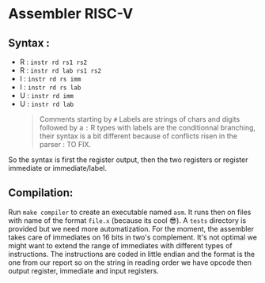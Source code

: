 # Assembler RISC-V 
## Syntax :
* R : `instr rd rs1 rs2`
* R : `instr rd lab rs1 rs2`
* I : `instr rd rs imm`
* I : `instr rd rs lab`
* U : `instr rd imm`
* U : `instr rd lab`
    > Comments starting by `#`
    > Labels are strings of chars and digits followed by a `:`
    > R types with labels are the conditionnal branching, their syntax is a bit different because of conflicts risen in the parser : TO FIX.

So the syntax is first the register output, then the two registers or register immediate or immediate/label.

## Compilation: 
Run `make compiler` to create an executable named `asm`. It runs then on files with name of the format `file.x` (because its cool :sunglasses:).
A `tests` directory is provided but we need more automatization. For the moment, the assembler takes care of immediates on 16 bits in two's complement. It's not optimal we might want to extend the range of immediates with different types of instructions.
The instructions are coded in little endian and the format is the one from our report so on the string in reading order we have opcode then output register, immediate and input registers.
